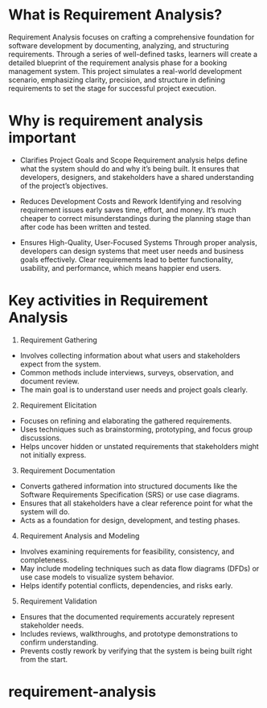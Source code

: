 
# What is Requirement Analysis?
Requirement Analysis focuses on crafting a comprehensive foundation for software development by documenting, analyzing, and structuring requirements.
Through a series of well-defined tasks, learners will create a detailed blueprint of the requirement analysis phase for a booking management system. 
This project simulates a real-world development scenario, emphasizing clarity, precision, and structure in defining requirements to set the stage for successful project execution.

# Why is requirement analysis important
* Clarifies Project Goals and Scope
Requirement analysis helps define what the system should do and why it’s being built.
It ensures that developers, designers, and stakeholders have a shared understanding of the project’s objectives.

* Reduces Development Costs and Rework
Identifying and resolving requirement issues early saves time, effort, and money.
It’s much cheaper to correct misunderstandings during the planning stage than after code has been written and tested.

* Ensures High-Quality, User-Focused Systems
Through proper analysis, developers can design systems that meet user needs and business goals effectively.
Clear requirements lead to better functionality, usability, and performance, which means happier end users.

# Key activities in Requirement Analysis
1. Requirement Gathering
- Involves collecting information about what users and stakeholders expect from the system.
- Common methods include interviews, surveys, observation, and document review.
- The main goal is to understand user needs and project goals clearly.

2. Requirement Elicitation
- Focuses on refining and elaborating the gathered requirements.
- Uses techniques such as brainstorming, prototyping, and focus group discussions.
- Helps uncover hidden or unstated requirements that stakeholders might not initially express.

3. Requirement Documentation
- Converts gathered information into structured documents like the Software Requirements Specification (SRS) or use case diagrams.
- Ensures that all stakeholders have a clear reference point for what the system will do.
- Acts as a foundation for design, development, and testing phases.

4. Requirement Analysis and Modeling
- Involves examining requirements for feasibility, consistency, and completeness.
- May include modeling techniques such as data flow diagrams (DFDs) or use case models to visualize system behavior.
- Helps identify potential conflicts, dependencies, and risks early.

5. Requirement Validation
- Ensures that the documented requirements accurately represent stakeholder needs.
- Includes reviews, walkthroughs, and prototype demonstrations to confirm understanding.
- Prevents costly rework by verifying that the system is being built right from the start.




# requirement-analysis
